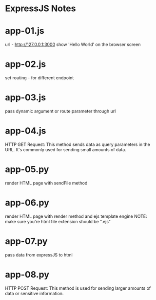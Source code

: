 # ExpressJS Notes

# app-01.js
url - http://127.0.0.1:3000 show 'Hello World' on the browser screen

# app-02.js
set routing - for different endpoint

# app-03.js
pass dynamic argument or route parameter through url

# app-04.js
HTTP GET Request: This method sends data as query parameters in the URL. It's commonly used for sending small amounts of data.

# app-05.py
render HTML page with sendFile method

# app-06.py
render HTML page with render method and ejs template engine
NOTE: make sure you're html file extension should be ".ejs"

# app-07.py
pass data from expressJS to html

# app-08.py
HTTP POST Request: This method is used for sending larger amounts of data or sensitive information.